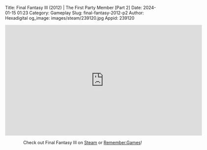 Title: Final Fantasy III (2012) | The First Party Member [Part 2]
Date: 2024-01-15 01:23
Category: Gameplay
Slug: final-fantasy-2012-p2
Author: Hexadigital
og_image: images/steam/239120.jpg
Appid: 239120

<center><iframe src="https://www.youtube.com/embed/lOD5eswWu0c?feature=oembed" allow="accelerometer; autoplay; encrypted-media; gyroscope; picture-in-picture" width="640" height="360" frameborder="0"></iframe>

Check out Final Fantasy III on [Steam](https://store.steampowered.com/app/239120/?curator_clanid=34633900) or [Remember.Games](https://remember.games/game/1072/final-fantasy-iii/)!</center>